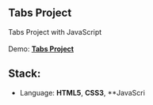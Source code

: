 ## Tabs Project

Tabs Project with JavaScript<br>
<br>
Demo: **[Tabs Project](https://dejanv91.github.io/13-Tabs/index.html)**

## Stack:
* Language: **HTML5**, **CSS3**, **JavaScri
